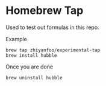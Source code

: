 # Homebrew Tap

Used to test out formulas in this repo.

Example

```
brew tap zhiyanfoo/experimental-tap
brew install hubble
```

Once you are done
```
brew uninstall hubble
```
